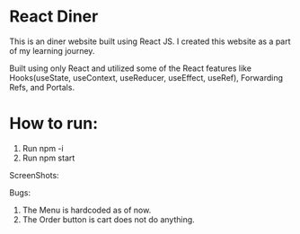 # React Diner

This is an diner website built using React JS. I created this website as a part of my learning journey.

Built using only React and utilized some of the React features like Hooks(useState, useContext, useReducer, useEffect, useRef), Forwarding Refs, and Portals.

# How to run:
1. Run npm -i
2. Run npm start

ScreenShots:

Bugs:
1. The Menu is hardcoded as of now.
2. The Order button is cart does not do anything.
